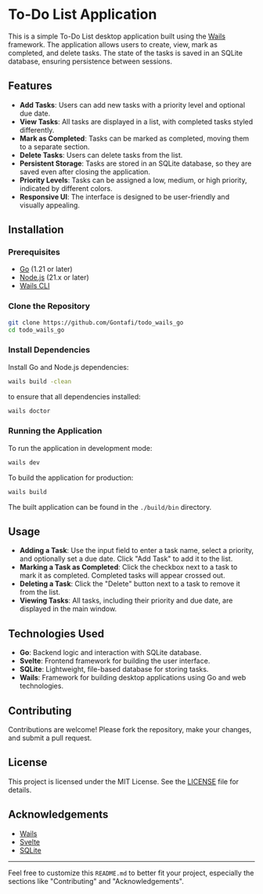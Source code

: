 # To-Do List Application

This is a simple To-Do List desktop application built using the [Wails](https://wails.io/) framework. The application allows users to create, view, mark as completed, and delete tasks. The state of the tasks is saved in an SQLite database, ensuring persistence between sessions.

## Features

- **Add Tasks**: Users can add new tasks with a priority level and optional due date.
- **View Tasks**: All tasks are displayed in a list, with completed tasks styled differently.
- **Mark as Completed**: Tasks can be marked as completed, moving them to a separate section.
- **Delete Tasks**: Users can delete tasks from the list.
- **Persistent Storage**: Tasks are stored in an SQLite database, so they are saved even after closing the application.
- **Priority Levels**: Tasks can be assigned a low, medium, or high priority, indicated by different colors.
- **Responsive UI**: The interface is designed to be user-friendly and visually appealing.

## Installation

### Prerequisites

- [Go](https://golang.org/dl/) (1.21 or later)
- [Node.js](https://nodejs.org/) (21.x or later)
- [Wails CLI](https://wails.io/docs/gettingstarted/installation)

### Clone the Repository

```bash
git clone https://github.com/Gontafi/todo_wails_go
cd todo_wails_go
```

### Install Dependencies

Install Go and Node.js dependencies:

```bash
wails build -clean
```

to ensure that all dependencies installed:

```bash
wails doctor
```
### Running the Application

To run the application in development mode:

```bash
wails dev
```

To build the application for production:

```bash
wails build
```

The built application can be found in the `./build/bin` directory.

## Usage

- **Adding a Task**: Use the input field to enter a task name, select a priority, and optionally set a due date. Click "Add Task" to add it to the list.
- **Marking a Task as Completed**: Click the checkbox next to a task to mark it as completed. Completed tasks will appear crossed out.
- **Deleting a Task**: Click the "Delete" button next to a task to remove it from the list.
- **Viewing Tasks**: All tasks, including their priority and due date, are displayed in the main window.

## Technologies Used

- **Go**: Backend logic and interaction with SQLite database.
- **Svelte**: Frontend framework for building the user interface.
- **SQLite**: Lightweight, file-based database for storing tasks.
- **Wails**: Framework for building desktop applications using Go and web technologies.

## Contributing

Contributions are welcome! Please fork the repository, make your changes, and submit a pull request.

## License

This project is licensed under the MIT License. See the [LICENSE](LICENSE) file for details.

## Acknowledgements

- [Wails](https://wails.io/)
- [Svelte](https://svelte.dev/)
- [SQLite](https://www.sqlite.org/index.html)

---

Feel free to customize this `README.md` to better fit your project, especially the sections like "Contributing" and "Acknowledgements".
